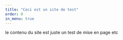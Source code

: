 ```yaml
---
title: "Ceci est un site de test"
order: 0
in_menu: true
---
```

le contenu du site est juste un test de mise en page etc 